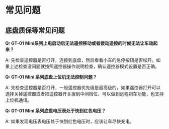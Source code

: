 # 常见问题

## 底盘质保等常见问题

**Q: GT-01 Mini系列上电启动后无法遥控移动或者拨动遥控的时候无法让车动起来？**

A: 先检查遥控器是否打开，连接到底盘，然后看看小车的急停按钮是否松开。如果上述检查没问题就按照遥控器操作说明检查，确认遥控器模式设置是否正确。

**Q: GT-01 Mini 系列底盘上位机无法控制问题？**

A: 先检查遥控器是否打开，一般遥控器优先级是最高级的，如果遥控器打开可以选择关掉遥控器或者把遥控器开关拨到中间档位，可以做到远程刹车功能，也支持上位机通讯。

**Q: GT-01 Mini 系列底盘电压表处于快到红色电压？**

A: 如果发现电压表电压处于快到红色电压时，应该让车尽快充电。 
